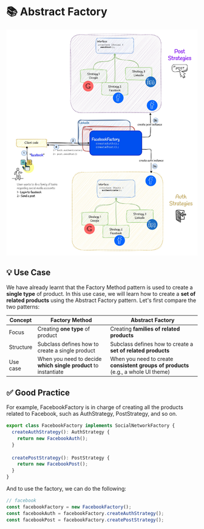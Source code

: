 # 📚 Abstract Factory
![abstract-factory](../../assets/abstract-factory.jpg)

## 💡 Use Case

We have already learnt that the Factory Method pattern is used to create a **single type** of product. In this use case, we will learn how to create a **set of related products** using the Abstract Factory pattern. Let's first compare the two patterns:

| Concept   | Factory Method                                                  | Abstract Factory                                                                   |
| --------- | --------------------------------------------------------------- | ---------------------------------------------------------------------------------- |
| Focus     | Creating **one type** of product                                | Creating **families of related products**                                          |
| Structure | Subclass defines how to create a single product                 | Subclass defines how to create a **set of related products**                       |
| Use case  | When you need to decide **which single product** to instantiate | When you need to create **consistent groups of products** (e.g., a whole UI theme) |

## ✅ Good Practice

For example, FacebookFactory is in charge of creating all the products related to Facebook, such as AuthStrategy, PostStrategy, and so on.

```ts
export class FacebookFactory implements SocialNetworkFactory {
  createAuthStrategy(): AuthStrategy {
    return new FacebookAuth();
  }

  createPostStrategy(): PostStrategy {
    return new FacebookPost();
  }
}
```

And to use the factory, we can do the following:

```ts
// facebook
const facebookFactory = new FacebookFactory();
const facebookAuth = facebookFactory.createAuthStrategy();
const facebookPost = facebookFactory.createPostStrategy();
```
